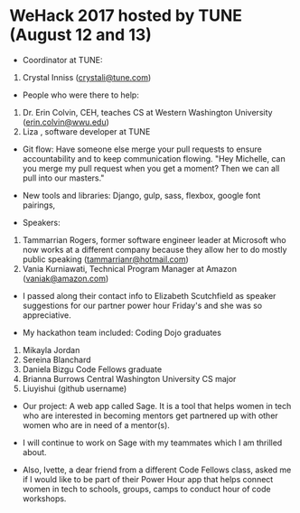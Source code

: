 # WeHack 2017 hosted by TUNE (August 12 and 13)  

- Coordinator at TUNE:
1. Crystal Inniss (crystali@tune.com)

- People who were there to help:
1. Dr. Erin Colvin, CEH, teaches CS at Western Washington University (erin.colvin@wwu.edu)
2. Liza , software developer at TUNE

- Git flow: Have someone else merge your pull requests to ensure accountability and to keep communication flowing. "Hey Michelle, can you merge my pull request when you get a moment? Then we can all pull into our masters."

- New tools and libraries: Django, gulp, sass, flexbox, google font pairings,

- Speakers:
1. Tammarrian Rogers, former software engineer leader at Microsoft who now works at a different company because they allow her to do mostly public speaking (tammarrianr@hotmail.com)
2. Vania Kurniawati, Technical Program Manager at Amazon (vaniak@amazon.com)

- I passed along their contact info to Elizabeth Scutchfield as speaker suggestions for our partner power hour Friday's and she was so appreciative.

- My hackathon team included:
Coding Dojo graduates
1. Mikayla Jordan
2. Sereina Blanchard
3. Daniela Bizgu
Code Fellows graduate
4. Brianna Burrows
Central Washington University CS major
5. Liuyishui (github username)

- Our project: A web app called Sage. It is a tool that helps women in tech who are interested in becoming mentors get partnered up with other women who are in need of a mentor(s).

- I will continue to work on Sage with my teammates which I am thrilled about.

- Also, Ivette, a dear friend from a different Code Fellows class, asked me if I would like to be part of their Power Hour app that helps connect women in tech to schools, groups, camps to conduct hour of code workshops.
